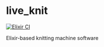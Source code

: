 # live_knit

[![Elixir CI](https://github.com/arjan/live_knit/actions/workflows/elixir.yml/badge.svg)](https://github.com/arjan/live_knit/actions/workflows/elixir.yml)

Elixir-based knitting machine software
